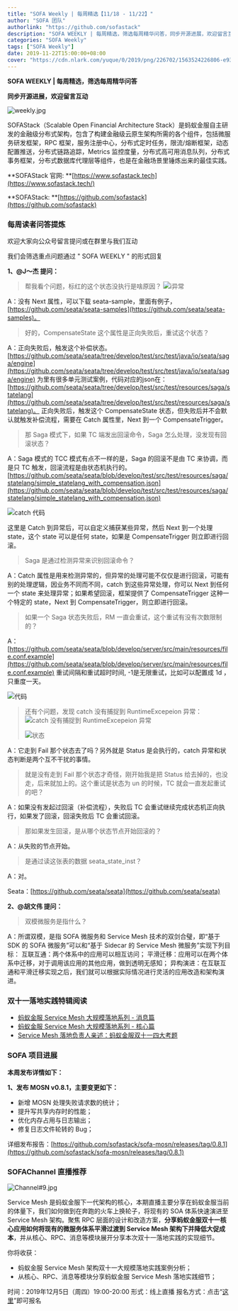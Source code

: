 ```yaml
---
title: "SOFA Weekly | 每周精选【11/18 - 11/22】"
author: "SOFA 团队"
authorlink: "https://github.com/sofastack"
description: "SOFA WEEKLY | 每周精选，筛选每周精华问答，同步开源进展，欢迎留言互动。"
categories: "SOFA Weekly"
tags: ["SOFA Weekly"]
date: 2019-11-22T15:00:00+08:00
cover: "https://cdn.nlark.com/yuque/0/2019/png/226702/1563524226806-e93607a3-1b77-4ca2-8c3c-0384ab966154.png"
---
```


**SOFA WEEKLY | 每周精选，筛选每周精华问答**

**同步开源进展，欢迎留言互动**

![weekly.jpg](https://cdn.nlark.com/yuque/0/2019/jpeg/226702/1562925824761-fc720f21-9622-437b-a783-0b0729eda119.jpeg)

SOFAStack（Scalable Open Financial Architecture Stack）是蚂蚁金服自主研发的金融级分布式架构，包含了构建金融级云原生架构所需的各个组件，包括微服务研发框架，RPC 框架，服务注册中心，分布式定时任务，限流/熔断框架，动态配置推送，分布式链路追踪，Metrics 监控度量，分布式高可用消息队列，分布式事务框架，分布式数据库代理层等组件，也是在金融场景里锤炼出来的最佳实践。

**SOFAStack 官网: **[https://www.sofastack.tech](https://www.sofastack.tech/)

**SOFAStack: **[https://github.com/sofastack](https://github.com/sofastack)

### 每周读者问答提炼

欢迎大家向公众号留言提问或在群里与我们互动

我们会筛选重点问题通过 " SOFA WEEKLY " 的形式回复

**1、@J～杰 提问：**

> 帮我看个问题，标红的这个状态没执行是啥原因？
> ![i异常](https://cdn.nlark.com/yuque/0/2019/png/226702/1574381789634-51422a59-e826-47b1-89ab-eb299d08d265.png)

A：没有 Next 属性，可以下载 seata-sample，里面有例子，[https://github.com/seata/seata-samples](https://github.com/seata/seata-samples)。

> 好的，CompensateState 这个属性是正向失败后，重试这个状态？

A：正向失败后，触发这个补偿状态。
[https://github.com/seata/seata/tree/develop/test/src/test/java/io/seata/saga/engine](https://github.com/seata/seata/tree/develop/test/src/test/java/io/seata/saga/engine) 为里有很多单元测试案例，代码对应的json在：[https://github.com/seata/seata/tree/develop/test/src/test/resources/saga/statelang](https://github.com/seata/seata/tree/develop/test/src/test/resources/saga/statelang)。
正向失败后，触发这个 CompensateState 状态，但失败后并不会默认就触发补偿流程，需要在 Catch 属性里，Next 到一个 CompensateTrigger。

> 那 Saga 模式下，如果 TC 端发出回滚命令，Saga 怎么处理，没发现有回滚状态？

A：Saga 模式的 TCC 模式有点不一样的是，Saga 的回滚不是由 TC 来协调，而是只 TC 触发，回滚流程是由状态机执行的。
[https://github.com/seata/seata/blob/develop/test/src/test/resources/saga/statelang/simple_statelang_with_compensation.json](https://github.com/seata/seata/blob/develop/test/src/test/resources/saga/statelang/simple_statelang_with_compensation.json)

![catch 代码](https://cdn.nlark.com/yuque/0/2019/png/226702/1574382111440-3d2279c9-ee93-493c-9f0d-e22f508fc214.png)

这里是 Catch 到异常后，可以自定义捕获某些异常，然后 Next 到一个处理 state，这个 state 可以是任何 state，如果是 CompensateTrigger 则立即进行回滚。

> Saga 是通过检测异常来识别回滚命令？

A：Catch 属性是用来检测异常的，但异常的处理可能不仅仅是进行回滚，可能有别的处理逻辑，因业务不同而不同，catch 到这些异常处理，你可以 Next 到任何一个 state 来处理异常；如果希望回滚，框架提供了 CompensateTrigger 这种一个特定的 state，Next 到 CompensateTrigger，则立即进行回滚。

> 如果一个 Saga 状态失败后，RM 一直会重试，这个重试有没有次数限制的？

A：[https://github.com/seata/seata/blob/develop/server/src/main/resources/file.conf.example](https://github.com/seata/seata/blob/develop/server/src/main/resources/file.conf.example)
重试间隔和重试超时时间, -1是无限重试，比如可以配置成 1d ，只重度一天。

![代码](https://cdn.nlark.com/yuque/0/2019/png/226702/1574383118081-972d6971-62fd-492a-aa49-84d3036b3a3e.png)

> 还有个问题，发现 catch 没有捕捉到 RuntimeExcepeion 异常：
> ![catch 没有捕捉到 RuntimeExcepeion 异常](https://cdn.nlark.com/yuque/0/2019/png/226702/1574383152417-faf96097-244e-46a8-9d6f-44bf49ed9dc0.png)
> 
> ![状态](https://cdn.nlark.com/yuque/0/2019/png/226702/1574383191115-523bccad-860e-4c93-a482-912a11a076b6.png)

A：它走到 Fail 那个状态去了吗？另外就是 Status 是会执行的，catch 异常和状态判断是两个互不干扰的事情。

> 就是没有走到 Fail 那个状态才奇怪，刚开始我是把 Status 给去掉的，也没走，后来就加上的。这个重试是状态为 un 的时候，TC 就会一直发起重试的吧？

A：如果没有发起过回滚（补偿流程），失败后 TC 会重试继续完成状态机正向执行，如果发了回滚，回滚失败后 TC 会重试回滚。

> 那如果发生回滚，是从哪个状态节点开始回滚的？

A：从失败的节点开始。

> 是通过读这张表的数据 seata_state_inst？

A：对。

Seata：[https://github.com/seata/seata](https://github.com/seata/seata)

**2、@胡文伟 提问：**

> 双模微服务是指什么？

A：所谓双模，是指 SOFA 微服务和 Service Mesh 技术的双剑合璧，即“基于 SDK 的 SOFA 微服务”可以和“基于 Sidecar 的 Service Mesh 微服务”实现下列目标： 互联互通：两个体系中的应用可以相互访问； 平滑迁移：应用可以在两个体系中迁移，对于调用该应用的其他应用，做到透明无感知； 异构演进：在互联互通和平滑迁移实现之后，我们就可以根据实际情况进行灵活的应用改造和架构演进。

### 双十一落地实践特辑阅读

- [蚂蚁金服 Service Mesh 大规模落地系列 - 消息篇](/service-mesh-practice-in-production-at-ant-financial-part2-mesh/)
- [蚂蚁金服 Service Mesh 大规模落地系列 - 核心篇](/service-mesh-practice-in-production-at-ant-financial-part1-core/)
- [Service Mesh 落地负责人亲述：蚂蚁金服双十一四大考题](/service-mesh-practice-antfinal-shopping-festival-big-exam/)

###  SOFA 项目进展

**本周发布详情如下：**

**1、发布 MOSN v0.8.1，主要变更如下：**

- 新增 MOSN 处理失败请求数的统计；
- 提升写共享内存时的性能；
- 优化内存占用与日志输出；
- 修复日志文件轮转的 Bug；

详细发布报告：[https://github.com/sofastack/sofa-mosn/releases/tag/0.8.1](https://github.com/sofastack/sofa-mosn/releases/tag/0.8.1)

### SOFAChannel 直播推荐

![Channel#9.jpg](https://cdn.nlark.com/yuque/0/2019/jpeg/226702/1574412687312-ce69fdbb-7b44-40b4-ab34-f02be89dbc37.jpeg)

Service Mesh 是蚂蚁金服下一代架构的核心，本期直播主要分享在蚂蚁金服当前的体量下，我们如何做到在奔跑的火车上换轮子，将现有的 SOA 体系快速演进至 Service Mesh 架构。聚焦 RPC 层面的设计和改造方案，**分享蚂蚁金服双十一核心应用如何将现有的微服务体系平滑过渡到 Service Mesh 架构下并降低大促成本**，并从核心、RPC、消息等模块展开分享本次双十一落地实践的实现细节。

你将收获：

- 蚂蚁金服 Service Mesh 架构双十一大规模落地实践案例分析；
- 从核心、RPC、消息等模块分享蚂蚁金服 Service Mesh 落地实践细节；

时间：2019年12月5日（周四）19:00-20:00
形式：线上直播
报名方式：点击“[这里](https://tech.antfin.com/community/live/1021)”即可报名